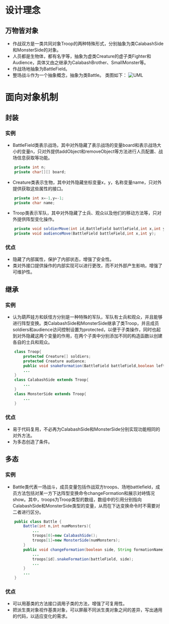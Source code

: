 # 设计理念
## 万物皆对象
- 作战双方是一类共同对象Troop的两种特殊形式，分别抽象为类CalabashSide和MonsterSide的对象。
- 人员都是生物体，都有名字等，抽象为虚类Creature的虚子类Fighter和Audience，具体又由之继承为CalabashBrother、SmallMonster等。
- 作战场地抽象为BattleField。
- 整场战斗作为一个抽象概念，抽象为类Battle。
类图如下：
![UML](https://github.com/Qcer17/java-2018f-homework/edit/master/20180925/%E7%A7%A6%E5%A4%A9-161220100/UML.png)
# 面向对象机制
## 封装
### 实例
- BattleField类表示战场，其中对外隐藏了表示战场的变量board和表示战场大小的变量n，只对外提供addObject和removeObject等方法进行人员配置、战场信息获取等功能。
```java
	private int n;
	private char[][] board;
```
- Creature类表示生物，其中对外隐藏坐标变量x，y，名称变量name，只对外提供获取这些属性的接口。
```java
	private int x=-1,y=-1;
	private char name;
```
- Troop类表示军队，其中对外隐藏了士兵、观众以及他们的移动方法等，只对外提供阵型变化操作。
```java
	private void soldierMove(int id,BattleField battleField,int x,int y);
	private void audienceMove(BattleField battleField,int x,int y);
```
### 优点
- 隐藏了内部属性，保护了内部状态，增强了安全性。
- 类对外接口提供操作的内部实现可以进行更改，而不对外部产生影响，增强了可维护性。
## 继承
### 实例
- 认为葫芦娃方和妖怪方分别是一种特殊的军队，军队有士兵和观众，并且能够进行阵型变换。类CalabashSide和MonsterSide继承了类Troop，并且成员soldiers和audience访问控制设置为protected，以便于子类操作，同时也起到对外隐藏这两个变量的作用，在两个子类中分别添加不同的构造函数以创建各自的士兵和观众。
```java
	class Troop{
		protected Creature[] soldiers;
		protected Creature audience;
		public void snakeFormation(BattleField battleField,boolean left){...}
		...
	}
	class CalabashSide extends Troop{
		...
	}
	class MonsterSide extends Troop{
		...
	}
```
### 优点
- 易于代码复用，不必再为CalabashSide和MonsterSide分别实现功能相同的对外方法。
- 为多态创造了条件。
## 多态
### 实例
- Battle类代表一场战斗，成员变量包括作战双方troops、场地battlefield，成员方法包括对某一方下达阵型变换命令changeFormation和展示对峙情况show。其中，troops为Troop类型的数组，数组中的引用分别指向CalabashSide和MonsterSide类型的变量，从而在下达变换命令时不需要对二者进行区分。
```java
	public class Battle {
		Battle(int n,int numMonsters){
			...
			troops[0]=new CalabashSide();
			troops[1]=new MonsterSide(numMonsters);
		}
		public void changeFormation(boolean side, String formationName) {
			...
			troops[id].snakeFormation(battleField, side);
			...
		}
		...
	}
```
### 优点
- 可以用基类的方法接口调用子类的方法，增强了可复用性。
- 把派生类对象视作基类对象，可以屏蔽不同派生类对象之间的差异，写出通用的代码，以适应变化的需求。

